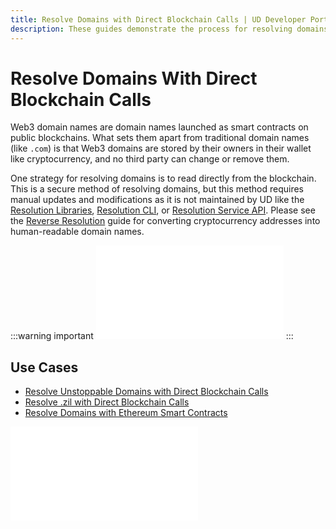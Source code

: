 ```yaml
---
title: Resolve Domains with Direct Blockchain Calls | UD Developer Portal
description: These guides demonstrate the process for resolving domains using direct blockchain calls and a few examples of how to use this to build applications.
---
```


# Resolve Domains With Direct Blockchain Calls

Web3 domain names are domain names launched as smart contracts on public blockchains. What sets them apart from traditional domain names (like `.com`) is that Web3 domains are stored by their owners in their wallet like cryptocurrency, and no third party can change or remove them.

One strategy for resolving domains is to read directly from the blockchain. This is a secure method of resolving domains, but this method requires manual updates and modifications as it is not maintained by UD like the [Resolution Libraries](/developer-toolkit/resolution-integration-methods/resolution-libraries/libraries-overview.md), [Resolution CLI](/developer-toolkit/resolution-integration-methods/resolution-cli.md), or [Resolution Service API](/developer-toolkit/resolution-integration-methods/resolution-service/overview.md). Please see the [Reverse Resolution](/reverse-resolution/index.md) guide for converting cryptocurrency addresses into human-readable domain names.

:::warning important
<embed src="/snippets/_new_tld_warning.md" />
:::

## **Use Cases**

* [Resolve Unstoppable Domains with Direct Blockchain Calls](resolve-unstoppable-domain-names.md)
* [Resolve .zil with Direct Blockchain Calls](resolve-zil-without-libraries.md)
* [Resolve Domains with Ethereum Smart Contracts](resolve-eth-smart-contracts.md)

<embed src="/snippets/_discord.md" />
